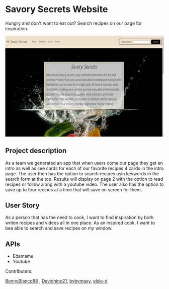 # Savory Secrets Website
Hungry and don't want to eat out? Search recipes on our page for inspiration. 

![Savory Secretes](/assets/Screenshot%202023-11-06%20004951.png)


## Project description 
As a team we generated an app that when users come our page they get an intro as well as see cards for each of our favorite recipes 4 cards in the intro page.
The user then has the option to search recipes usin keywords in the search form at the top. Results will display on page 2 with the option to read recipes or follow along with a youtube video.
The user also has the option to save up to four recipes at a time that will save on screen for them.


## User Story

As a person that has the need to cook, I want to find inspiration by both writen recipes and videos all in one place. 
As an inspired cook, I want to bea able to search and save recipes on my window.



## APIs
- Edamame 
- Youtube 

Contributers:

[BennyBlanco88](https://github.com/BennyBlanco88) , [Davidnino21](https://github.com/Davidnino21), [bybymaxy](bybymaxy), [
elsie-d](https://github.com/elsie-d)

